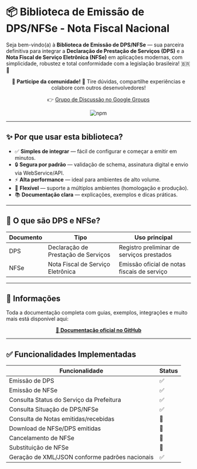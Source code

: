 # 📦 Biblioteca de Emissão de DPS/NFSe - Nota Fiscal Nacional 

Seja bem-vindo(a) à **Biblioteca de Emissão de DPS/NFSe** — sua parceira definitiva para integrar a **Declaração de Prestação de Serviços (DPS)** e a **Nota Fiscal de Serviço Eletrônica (NFSe)** em aplicações modernas, com simplicidade, robustez e total conformidade com a legislação brasileira! 🇧🇷🚀

<div align="center">

📣 **Participe da comunidade!**
💬 Tire dúvidas, compartilhe experiências e colabore com outros desenvolvedores!

👉 [Grupo de Discussão no Google Groups](https://groups.google.com/g/node-sped-nfe)

![npm](https://img.shields.io/npm/dw/node-sped-nfse)

</div>

---

## ✨ Por que usar esta biblioteca?

* ✅ **Simples de integrar** — fácil de configurar e começar a emitir em minutos.
* 🔒 **Segura por padrão** — validação de schema, assinatura digital e envio via WebService/API.
* ⚡ **Alta performance** — ideal para ambientes de alto volume.
* 🧩 **Flexível** — suporte a múltiplos ambientes (homologação e produção).
* 📚 **Documentação clara** — explicações, exemplos e dicas práticas.

---

## 🧾 O que são DPS e NFSe?

| Documento | Tipo                                | Uso principal                               |
| --------- | ----------------------------------- | ------------------------------------------- |
| DPS       | Declaração de Prestação de Serviços | Registro preliminar de serviços prestados   |
| NFSe      | Nota Fiscal de Serviço Eletrônica   | Emissão oficial de notas fiscais de serviço |

---

## 📌 Informações

Toda a documentação completa com guias, exemplos, integrações e muito mais está disponível aqui:

<div align="center">
<a href="https://github.com/kalmonv/node-sped-nfse/tree/main/docs">
  🧾 <strong>Documentação oficial no GitHub</strong>
</a>
</div>

---

## ✅ Funcionalidades Implementadas

| Funcionalidade                                 | Status |
| ---------------------------------------------- | ------ |
| Emissão de DPS                                 | ✅      |
| Emissão de NFSe                                | ✅      |
| Consulta Status do Serviço da Prefeitura       | ✅      |
| Consulta Situação de DPS/NFSe                  | ✅      |
| Consulta de Notas emitidas/recebidas           | 🔴      |
| Download de NFSe/DPS emitidas                  | 🔴      |
| Cancelamento de NFSe                           | 🔴      |
| Substituição de NFSe                           | 🔴      |
| Geração de XML/JSON conforme padrões nacionais | ✅      |